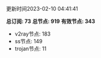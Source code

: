 更新时间2023-02-10 04:41:41

**总订阅: 73**
**总节点: 919**
**有效节点: 343**
- v2ray节点: 183
- ss节点: 149
- trojan节点: 11
